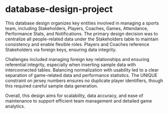 # database-design-project

This database design organizes key entities involved in managing a sports team, including Stakeholders, Players, Coaches, Games, Attendance, Performance Stats, and Notifications. The primary design decision was to centralize all people-related data under the Stakeholders table to maintain consistency and enable flexible roles. Players and Coaches reference Stakeholders via foreign keys, ensuring data integrity.

Challenges included managing foreign key relationships and ensuring referential integrity, especially when inserting sample data with interconnected tables. Balancing normalization with usability led to a clear separation of game-related data and performance statistics. The UNIQUE constraint on jersey numbers ensures no duplicate player identifiers, though this required careful sample data generation.

Overall, this design aims for scalability, data accuracy, and ease of maintenance to support efficient team management and detailed game analytics.
